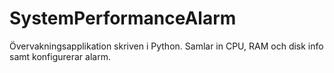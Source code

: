 # SystemPerformanceAlarm
Övervakningsapplikation skriven i Python. Samlar in CPU, RAM och disk info samt konfigurerar alarm.

